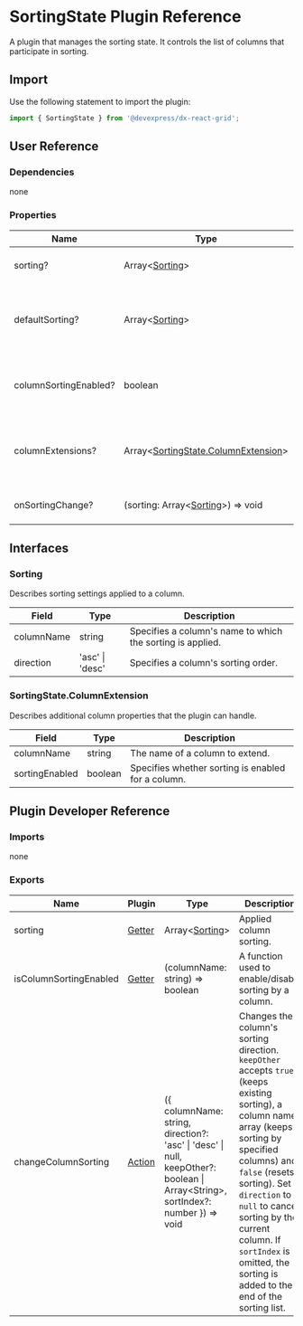 # SortingState Plugin Reference

A plugin that manages the sorting state. It controls the list of columns that participate in sorting.

## Import

Use the following statement to import the plugin:

```js
import { SortingState } from '@devexpress/dx-react-grid';
```

## User Reference

### Dependencies

none

### Properties

Name | Type | Default | Description
-----|------|---------|------------
sorting? | Array&lt;[Sorting](#sorting)&gt; | | Specifies the applied sorting.
defaultSorting? | Array&lt;[Sorting](#sorting)&gt; | [] | Specifies initial sorting in the uncontrolled mode.
columnSortingEnabled? | boolean | true | Specifies whether sorting is enabled for all columns.
columnExtensions? | Array&lt;[SortingState.ColumnExtension](#sortingstatecolumnextension)&gt; | | Additional column properties that the plugin can handle.
onSortingChange? | (sorting: Array&lt;[Sorting](#sorting)&gt;) => void | | Handles sorting changes.

## Interfaces

### Sorting

Describes sorting settings applied to a column.

Field | Type | Description
------|------|------------
columnName | string | Specifies a column's name to which the sorting is applied.
direction | 'asc' &#124; 'desc' | Specifies a column's sorting order.

### SortingState.ColumnExtension

Describes additional column properties that the plugin can handle.

Field | Type | Description
------|------|------------
columnName | string | The name of a column to extend.
sortingEnabled | boolean | Specifies whether sorting is enabled for a column.

## Plugin Developer Reference

### Imports

none

### Exports

Name | Plugin | Type | Description
-----|--------|------|------------
sorting | [Getter](../../../dx-react-core/docs/reference/getter.md) | Array&lt;[Sorting](#sorting)&gt; | Applied column sorting.
isColumnSortingEnabled | [Getter](../../../dx-react-core/docs/reference/getter.md) | (columnName: string) => boolean | A function used to enable/disable sorting by a column.
changeColumnSorting | [Action](../../../dx-react-core/docs/reference/action.md) | ({ columnName: string, direction?: 'asc' &#124; 'desc' &#124; null, keepOther?: boolean &#124; Array&lt;String&gt;, sortIndex?: number }) => void | Changes the column's sorting direction. `keepOther` accepts `true` (keeps existing sorting), a column name array (keeps sorting by specified columns) and `false` (resets sorting). Set `direction` to `null` to cancel sorting by the current column. If `sortIndex` is omitted, the sorting is added to the end of the sorting list.
